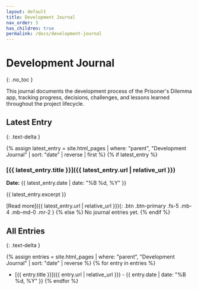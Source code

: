 ```yaml
---
layout: default
title: Development Journal
nav_order: 3
has_children: true
permalink: /docs/development-journal
---
```


# Development Journal
{: .no_toc }

This journal documents the development process of the Prisoner's Dilemma app, tracking progress, decisions, challenges, and lessons learned throughout the project lifecycle.

## Latest Entry
{: .text-delta }

{% assign latest_entry = site.html_pages | where: "parent", "Development Journal" | sort: "date" | reverse | first %}
{% if latest_entry %}
### [{{ latest_entry.title }}]({{ latest_entry.url | relative_url }})
**Date:** {{ latest_entry.date | date: "%B %d, %Y" }}

{{ latest_entry.excerpt }}

[Read more]({{ latest_entry.url | relative_url }}){: .btn .btn-primary .fs-5 .mb-4 .mb-md-0 .mr-2 }
{% else %}
No journal entries yet.
{% endif %}

## All Entries
{: .text-delta }

{% assign entries = site.html_pages | where: "parent", "Development Journal" | sort: "date" | reverse %}
{% for entry in entries %}
- [{{ entry.title }}]({{ entry.url | relative_url }}) - {{ entry.date | date: "%B %d, %Y" }}
{% endfor %}